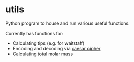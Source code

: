 # utils
Python program to house and run various useful functions.

Currently has functions for:
* Calculating tips (e.g. for waitstaff)
* Encoding and decoding via [caesar cipher](https://github.com/KyleGoetke/python-caesar-cipher)
* Calculating total molar mass
